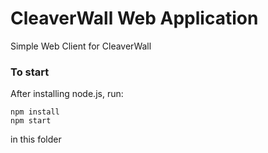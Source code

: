 # CleaverWall Web Application

Simple Web Client for CleaverWall

### To start
After installing node.js, run:
```
npm install
npm start
```
in this folder
